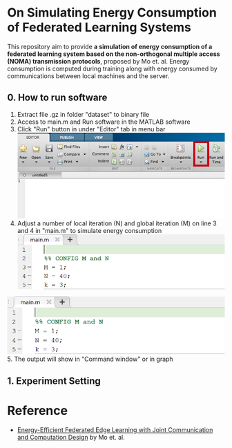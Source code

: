 # On Simulating Energy Consumption of Federated Learning Systems 

This repository aim to provide **a simulation of energy consumption of a federated learning system based on the non-orthogonal multiple access (NOMA) transmission protocols**, proposed by Mo et. al. Energy consumption is computed during training along with energy consumed by communications between local machines and the server.

## 0. How to run software 
1. Extract file .gz in folder "dataset" to binary file
2. Access to main.m and Run software in the MATLAB software
3. Click "Run" button in under "Editor" tab in menu bar
![matlab_toolbar](https://raw.githubusercontent.com/Bellypoly/On_simulating_energy_consumption_of_federated_learning_systems/main/document/toolbar.png)
4. Adjust a number of local iteration (N) and global iteration (M) on line 3 and 4 in "main.m" to simulate energy consumption
![](https://raw.githubusercontent.com/Bellypoly/On_simulating_energy_consumption_of_federated_learning_systems/main/document/config_m_n.png)
<img src="https://raw.githubusercontent.com/Bellypoly/On_simulating_energy_consumption_of_federated_learning_systems/main/document/config_m_n.PNG" width="600"/>
5. The output will show in "Command window" or in graph

## 1. Experiment Setting

# Reference
 - [Energy-Efficient Federated Edge Learning with Joint Communication and Computation Design](https://arxiv.org/abs/2003.00199) by Mo et. al.
